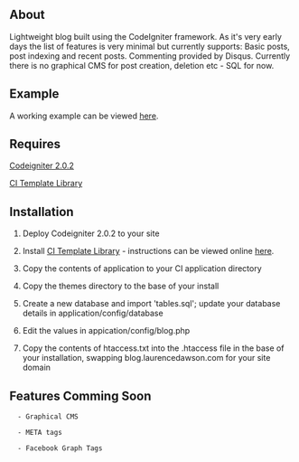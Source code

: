 About
-------
Lightweight blog built using the CodeIgniter framework. As it's very early days the list of features is very minimal but currently supports: Basic posts, post indexing and recent posts. Commenting provided by Disqus. Currently there is no graphical CMS for post creation, deletion etc - SQL for now.

Example
-------
A working example can be viewed [here](http://blog.laurencedawson.com/).

Requires
-------
[Codeigniter 2.0.2](http://codeigniter.com/download_files/reactor/CodeIgniter_2.0.2.zip)

[CI Template Library](http://williamsconcepts.com/ci/codeigniter/libraries/template/)

Installation
-------

1. Deploy Codeigniter 2.0.2 to your site

2. Install [CI Template Library](http://williamsconcepts.com/ci/codeigniter/libraries/template/) - instructions can be viewed online [here](http://williamsconcepts.com/ci/codeigniter/libraries/template/start.html).

3. Copy the contents of application to your CI application directory

4. Copy the themes directory to the base of your install

5. Create a new database and import 'tables.sql'; update your database details in application/config/database

6. Edit the values in appication/config/blog.php

7. Copy the contents of htaccess.txt into the .htaccess file in the base of your installation, swapping blog.laurencedawson.com for your site domain

      
Features Comming Soon
-------

      - Graphical CMS
      
      - META tags
      
      - Facebook Graph Tags